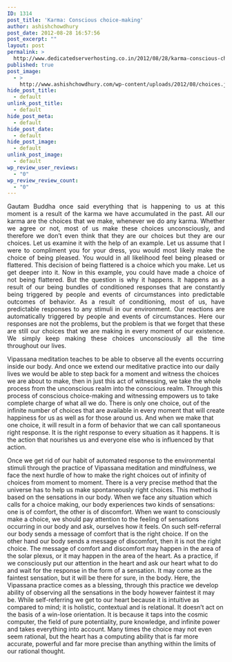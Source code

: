 ```yaml
---
ID: 1314
post_title: 'Karma: Conscious choice-making'
author: ashishchowdhury
post_date: 2012-08-28 16:57:56
post_excerpt: ""
layout: post
permalink: >
  http://www.dedicatedserverhosting.co.in/2012/08/28/karma-conscious-choice-making/
published: true
post_image:
  - >
    http://www.ashishchowdhury.com/wp-content/uploads/2012/08/choices.jpg
hide_post_title:
  - default
unlink_post_title:
  - default
hide_post_meta:
  - default
hide_post_date:
  - default
hide_post_image:
  - default
unlink_post_image:
  - default
wp_review_user_reviews:
  - "0"
wp_review_review_count:
  - "0"
---
```

<p style="text-align: justify;">Gautam Buddha once said everything that is happening to us at this moment is a result of the karma we have accumulated in the past. All our karma are the choices that we make, whenever we do any karma. Whether we agree or not, most of us make these choices unconsciously, and therefore we don’t even think that they are our choices but they are our choices. Let us examine it with the help of an example. Let us assume that I were to compliment you for your dress, you would most likely make the choice of being pleased. You would in all likelihood feel being pleased or flattered. This decision of being flattered is a choice which you make. Let us get deeper into it. Now in this example, you could have made a choice of not being flattered. But the question is why it happens. It happens as a result of our being bundles of conditioned responses that are constantly being triggered by people and events of circumstances into predictable outcomes of behavior. As a result of conditioning, most of us, have predictable responses to any stimuli in our environment. Our reactions are automatically triggered by people and events of circumstances. Here our responses are not the problems, but the problem is that we forget that these are still our choices that we are making in every moment of our existence. We simply keep making these choices unconsciously all the time throughout our lives.

Vipassana meditation teaches to be able to observe all the events occurring inside our body. And once we extend our meditative practice into our daily lives we would be able to step back for a moment and witness the choices we are about to make, then in just this act of witnessing, we take the whole process from the unconscious realm into the conscious realm. Through this process of conscious choice-making and witnessing empowers us to take complete charge of what all we do. There is only one choice, out of the infinite number of choices that are available in every moment that will create happiness for us as well as for those around us. And when we make that one choice, it will result in a form of behavior that we can call spontaneous right response. It is the right response to every situation as it happens. It is the action that nourishes us and everyone else who is influenced by that action.

Once we get rid of our habit of automated response to the environmental stimuli through the practice of Vipassana meditation and mindfulness, we face the next hurdle of how to make the right choices out of infinity of choices from moment to moment. There is a very precise method that the universe has to help us make spontaneously right choices. This method is based on the sensations in our body. When we face any situation which calls for a choice making, our body experiences two kinds of sensations: one is of comfort, the other is of discomfort. When we want to consciously make a choice, we should pay attention to the feeling of sensations occurring in our body and ask, ourselves how it feels. On such self-referral our body sends a message of comfort that is the right choice. If on the other hand our body sends a message of discomfort, then it is not the right choice. The message of comfort and discomfort may happen in the area of the solar plexus, or it may happen in the area of the heart. As a practice, if we consciously put our attention in the heart and ask our heart what to do and wait for the response in the form of a sensation. It may come as the faintest sensation, but it will be there for sure, in the body. Here, the Vipassana practice comes as a blessing, through this practice we develop ability of observing all the sensations in the body however faintest it may be. While self-referring we get to our heart because it is intuitive as compared to mind; it is holistic, contextual and is relational. It doesn’t act on the basis of a win-lose orientation. It is because it taps into the cosmic computer, the field of pure potentiality, pure knowledge, and infinite power and takes everything into account. Many times the choice may not even seem rational, but the heart has a computing ability that is far more accurate, powerful and far more precise than anything within the limits of our rational thought.</p>